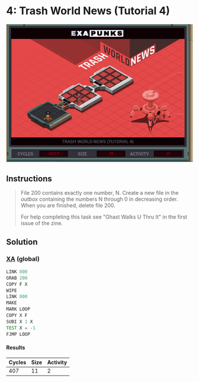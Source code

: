 # 4: Trash World News (Tutorial 4)

<div align="center"><img src="EXAPUNKS - TRASH WORLD NEWS (407, 11, 2, 2022-12-10-19-59-57).gif" /></div>

## Instructions
> File 200 contains exactly one number, N. Create a new file in the *outbox* containing the numbers N through 0 in decreasing order. When you are finished, delete file 200.
> 
> For help completing this task see "Ghast Walks U Thru It" in the first issue of the zine.

## Solution

### [XA](XA.exa) (global)
```asm
LINK 800
GRAB 200
COPY F X
WIPE
LINK 800
MAKE
MARK LOOP
COPY X F
SUBI X 1 X
TEST X = -1
FJMP LOOP
```

#### Results
| Cycles | Size | Activity |
|--------|------|----------|
| 407    | 11   | 2        |

